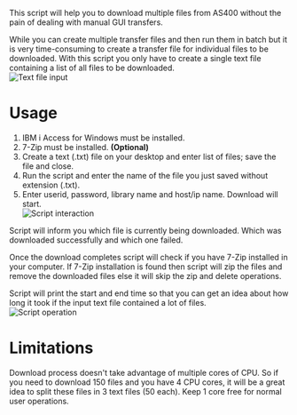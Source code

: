 This script will help you to download multiple files from AS400 without the pain of dealing with manual GUI transfers.

While you can create multiple transfer files and then run them in batch but it is very time-consuming to create a transfer file for individual files to be downloaded. With this script you only have to create a single text file containing a list of all files to be downloaded.  
![Text file input](https://raw.githubusercontent.com/vivekjindal/rxferpcb-ibmi-download-automation/master/images/screenshot1.png)

# Usage
1. IBM i Access for Windows must be installed.
2. 7-Zip must be installed. __(Optional)__
2. Create a text (.txt) file on your desktop and enter list of files; save the file and close.
3. Run the script and enter the name of the file you just saved without extension (.txt).
4. Enter userid, password, library name and host/ip name. Download will start.  
![Script interaction](https://raw.githubusercontent.com/vivekjindal/rxferpcb-ibmi-download-automation/master/images/screenshot2.png)

Script will inform you which file is currently being downloaded. Which was downloaded successfully and which one failed.

Once the download completes script will check if you have 7-Zip installed in your computer. If 7-Zip installation is found then script will zip the files and remove the downloaded files else it will skip the zip and delete operations.

Script will print the start and end time so that you can get an idea about how long it took if the input text file contained a lot of files.  
![Script operation](https://raw.githubusercontent.com/vivekjindal/rxferpcb-ibmi-download-automation/master/images/screenshot3.png)


# Limitations

Download process doesn't take advantage of multiple cores of CPU. So if you need to download 150 files and you have 4 CPU cores, it will be a great idea to split these files in 3 text files (50 each). Keep 1 core free for normal user operations.

